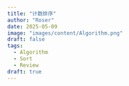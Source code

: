 ```yaml
---
title: "计数排序"
author: "Roser"
date: 2025-05-09
image: "images/content/Algorithm.png"
draft: false
tags:
  - Algorithm
  - Sort
  - Review
draft: true
---
```


